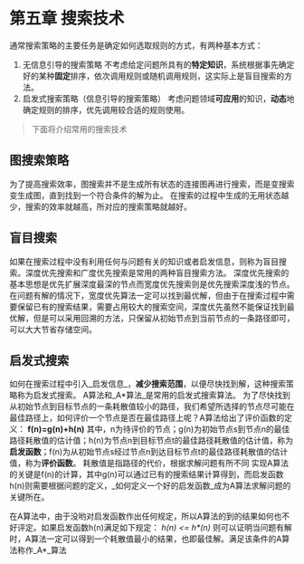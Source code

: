# 第五章 搜索技术
通常搜索策略的主要任务是确定如何选取规则的方式，有两种基本方式：
1. 无信息引导的搜索策略
不考虑给定问题所具有的**特定知识**，系统根据事先确定好的某种**固定**排序，依次调用规则或随机调用规则，这实际上是盲目搜索的方法。
2. 启发式搜索策略（信息引导的搜索策略）
考虑问题领域**可应用**的知识，**动态**地确定规则的排序，优先调用较合适的规则使用。
> 下面将介绍常用的搜索技术
## 图搜索策略
为了提高搜索效率，图搜索并不是生成所有状态的连接图再进行搜索，而是变搜索变生成图，直到找到一个符合条件的解为止。
在搜索的过程中生成的无用状态越少，搜索的效率就越高，所对应的搜索策略就越好。
## 盲目搜索
如果在搜索过程中没有利用任何与问题有关的知识或者启发信息，则称为盲目搜索。深度优先搜索和广度优先搜索是常用的两种盲目搜索方法。
深度优先搜索的基本思想是优先扩展深度最深的节点而宽度优先搜索则是优先搜索深度浅的节点。在问题有解的情况下，宽度优先算法一定可以找到最优解，但由于在搜索过程中需要保留已有的搜索结果，需要占用较大的搜索空间，深度优先虽然不能保证找到最优解，但是可以采用回溯的方法，只保留从初始节点到当前节点的一条路径即可，可以大大节省存储空间。
## 启发式搜索
如何在搜索过程中引入_启发信息_，**减少搜索范围**，以便尽快找到解，这种搜索策略称为启发式搜索。
A算法和_A*算法_是常用的启发式搜索算法。
为了尽快找到从初始节点到目标节点的一条耗散值较小的路径，我们希望所选择的节点尽可能在最佳路径上，如何评价一个节点是否在最佳路径上呢？A算法给出了评价函数的定义：
**f(n)=g(n)+h(n)**
其中，n为待评价的节点；g(n)为初始节点s到节点n的最佳路径耗散值的估计值；h(n)为节点n到目标节点t的最佳路径耗散值的估计值，称为**启发函数**；f(n)为从初始节点s经过节点n到达目标节点t的最佳路径耗散值的估计值，称为**评价函数**。 耗散值是指路径的代价，根据求解问题有所不同 
实现A算法的关键是f(n)的计算，其中g(n)可以通过已有的搜索结果计算得到，而启发函数h(n)则需要根据问题的定义，_如何定义一个好的启发函数_成为A算法求解问题的关键所在。

在A算法中，由于没哟对启发函数作出任何规定，所以A算法的到的结果如何也不好评定。如果启发函数h(n)满足如下规定：
_h(n) \<= h*(n)_
则可以证明当问题有解时，A算法一定可以得到一个耗散值最小的结果，也即最佳解。满足该条件的A算法称作_A*_算法



